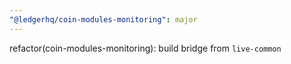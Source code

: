 ```yaml
---
"@ledgerhq/coin-modules-monitoring": major
---
```


refactor(coin-modules-monitoring): build bridge from `live-common`
